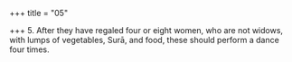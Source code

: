 +++
title = "05"

+++
5. After they have regaled four or eight women, who are not widows, with lumps of vegetables, Surā, and food, these should perform a dance four times.
